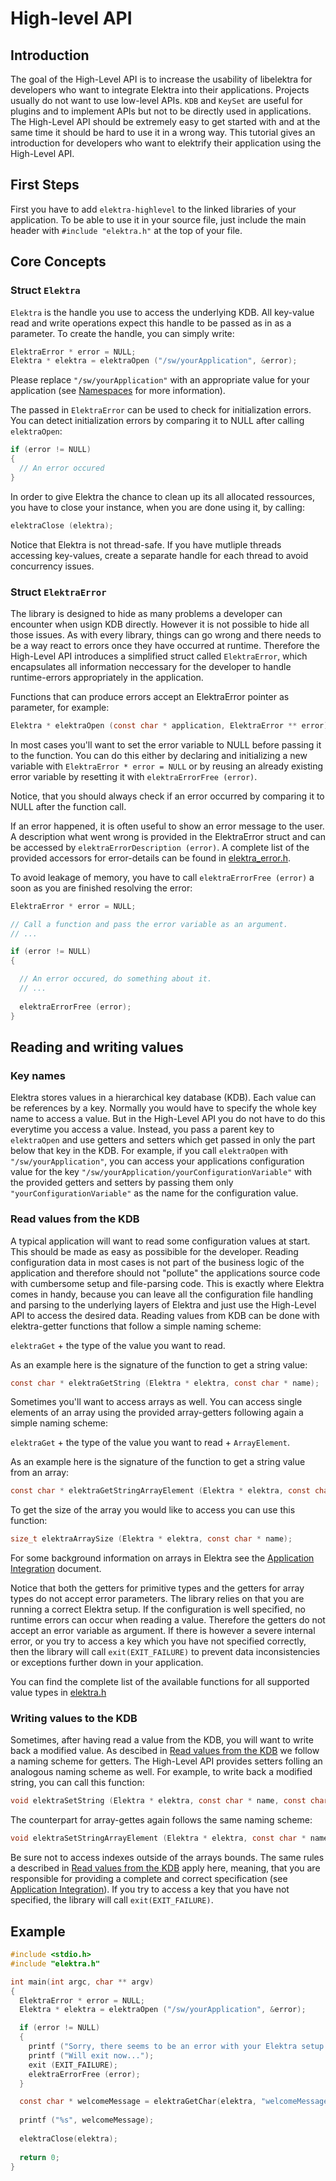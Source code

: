 
# High-level API

## Introduction

The goal of the High-Level API is to increase the usability of libelektra for developers who want to integrate Elektra into their applications. Projects usually do not want to use low-level APIs. `KDB` and `KeySet` are useful for plugins and to implement APIs but not to be directly used in applications. The High-Level API should be extremely easy to get started with and at the same time it should be hard to use it in a wrong way. This tutorial gives an introduction for developers who want to elektrify their application using the High-Level API.

## First Steps

First you have to add `elektra-highlevel` to the linked libraries of your application. To be able to use it in your source file, just include the main header with `#include "elektra.h"` at the top of your file.

## Core Concepts

### Struct `Elektra`
`Elektra` is the handle you use to access the underlying KDB. All key-value read and write operations expect this handle to be passed as in as a parameter. To create the handle, you can simply write:

```c
ElektraError * error = NULL;
Elektra * elektra = elektraOpen ("/sw/yourApplication", &error);
```

Please replace `"/sw/yourApplication"` with an appropriate value for your application (see [Namespaces](libelektra/doc/tutorials/namespaces.md) for more information).

The passed in `ElektraError` can be used to check for initialization errors. You can detect initialization errors by comparing it to NULL after calling `elektraOpen`:

```c
if (error != NULL) 
{
  // An error occured
}
```

In order to give Elektra the chance to clean up its all allocated ressources, you have to close your instance, when you are done using it, by calling:

```c
elektraClose (elektra);
```

Notice that Elektra is not thread-safe. If you have mutliple threads accessing key-values, create a separate handle for each thread to avoid concurrency issues.

### Struct `ElektraError`
The library is designed to hide as many problems a developer can encounter when usign KDB directly. However it is not possible to hide all those issues. As with every library, things can go wrong and there needs to be a way react to errors once they have occurred at runtime. Therefore the High-Level API introduces a simplified struct called `ElektraError`, which encapsulates all information neccessary for the developer to handle runtime-errors appropriately in the application.

Functions that can produce errors accept an ElektraError pointer as parameter, for example:

```c
Elektra * elektraOpen (const char * application, ElektraError ** error);
```

In most cases you'll want to set the error variable to NULL before passing it to the function. You can do this either by declaring and initializing a new variable with `ElektraError * error = NULL` or by reusing an already existing error variable by resetting it with `elektraErrorFree (error)`. 

Notice, that you should always check if an error occurred by comparing it to NULL after the function call. 

If an error happened, it is often useful to show an error message to the user. A description what went wrong is provided in the ElektraError struct and can be accessed by `elektraErrorDescription (error)`. A complete list of the provided accessors for error-details can be found in [elektra_error.h](libelektra/libs/highlevel/elektra_error.h).

To avoid leakage of memory, you have to call `elektraErrorFree (error)` a soon as you are finished resolving the error:

```c
ElektraError * error = NULL;

// Call a function and pass the error variable as an argument.
// ...

if (error != NULL)
{

  // An error occured, do something about it.
  // ...
  
  elektraErrorFree (error);
}
```

## Reading and writing values

### Key names
Elektra stores values in a hierarchical key database (KDB). Each value can be references by a key. Normally you would have to specify the whole key name to access a value. But in the High-Level API you do not have to do this everytime you access a value. Instead, you pass a parent key to `elektraOpen` and use getters and setters which get passed in only the part below that key in the KDB. For example, if you call `elektraOpen` with `"/sw/yourApplication"`, you can access your applications configuration value for the key `"/sw/yourApplication/yourConfigurationVariable"` with the provided getters and setters by passing them only `"yourConfigurationVariable"` as the name for the configuration value.

### Read values from the KDB
A typical application will want to read some configuration values at start. This should be made as easy as possibible for the developer. Reading configuration data in most cases is not part of the business logic of the application and therefore should not "pollute" the applications source code with cumbersome setup and file-parsing code. This is exactly where Elektra comes in handy, because you can leave all the configuration file handling and parsing to the underlying layers of Elektra and just use the High-Level API to access the desired data. Reading values from KDB can be done with elektra-getter functions that follow a simple naming scheme: 

`elektraGet` + the type of the value you want to read.

As an example here is the signature of the function to get a string value:

```c
const char * elektraGetString (Elektra * elektra, const char * name);
```

Sometimes you'll want to access arrays as well. You can access single elements of an array using the provided array-getters following again a simple naming scheme: 

`elektraGet` + the type of the value you want to read + `ArrayElement`.

As an example here is the signature of the function to get a string value from an array:

```c
const char * elektraGetStringArrayElement (Elektra * elektra, const char * name, size_t index);
```

To get the size of the array you would like to access you can use this function:

```c
size_t elektraArraySize (Elektra * elektra, const char * name);
```

For some background information on arrays in Elektra see the [Application Integration](doc/tutorials/application-integration.md) document.

Notice that both the getters for primitive types and the getters for array types do not accept error parameters. The library relies on that you are running a correct Elektra setup. If the configuration is well specified, no runtime errors can occur when reading a value. Therefore the getters do not accept an error variable as argument. If there is however a severe internal error, or you try to access a key which you have not specified correctly, then the library will call `exit(EXIT_FAILURE)` to prevent data inconsistencies or exceptions further down in your application.

You can find the complete list of the available functions for all supported value types in [elektra.h](libelektra/libs/highlevel/elektra.h)

### Writing values to the KDB

Sometimes, after having read a value from the KDB, you will want to write back a modified value. As descibed in [Read values from the KDB](#read-values-from-the-kdb) we follow a naming scheme for getters. The High-Level API provides setters folling an analogous naming scheme as well. For example, to write back a modified string, you can call this function:

```c
void elektraSetString (Elektra * elektra, const char * name, const char * value);
```

The counterpart for array-gettes again follows the same naming scheme:

```c
void elektraSetStringArrayElement (Elektra * elektra, const char * name, const char * value, size_t index);
```

Be sure not to access indexes outside of the arrays bounds. The same rules a described in [Read values from the KDB](#read-values-from-the-kdb) apply here, meaning, that you are responsible for providing a complete and correct specification (see [Application Integration](doc/tutorials/application-integration.md)). If you try to access a key that you have not specified, the library will call `exit(EXIT_FAILURE)`.

## Example
```c
#include <stdio.h>
#include "elektra.h"

int main(int argc, char ** argv)
{
  ElektraError * error = NULL;
  Elektra * elektra = elektraOpen ("/sw/yourApplication", &error);

  if (error != NULL) 
  {
    printf ("Sorry, there seems to be an error with your Elektra setup: %s\n", elektraErrorDescription(error));
    printf ("Will exit now...");
    exit (EXIT_FAILURE);
    elektraErrorFree (error);
  }

  const char * welcomeMessage = elektraGetChar(elektra, "welcomeMessage");
  
  printf ("%s", welcomeMessage);
  
  elektraClose(elektra);
  
  return 0;
}
```
